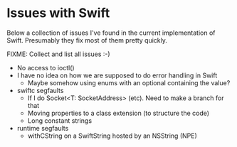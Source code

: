 Issues with Swift
=================

Below a collection of issues I've found in the current implementation of Swift.
Presumably they fix most of them pretty quickly.

FIXME: Collect and list all issues :-)

- No access to ioctl()
- I have no idea on how we are supposed to do error handling in Swift
  - Maybe somehow using enums with an optional containing the value?
- swiftc segfaults
  - If I do Socket<T: SocketAddress> (etc). Need to make a branch for that
  - Moving properties to a class extension (to structure the code)
  - Long constant strings
- runtime segfaults
  - withCString on a SwiftString hosted by an NSString (NPE)
